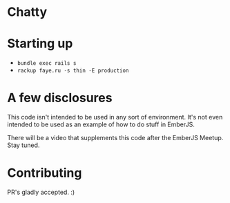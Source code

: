 Chatty
======

# Starting up
* ```bundle exec rails s```
* ```rackup faye.ru -s thin -E production```

# A few disclosures
This code isn't intended to be used in any sort of environment.  It's not even intended to be used as an example of how to do
stuff in EmberJS.

There will be a video that supplements this code after the EmberJS Meetup.  Stay tuned.

# Contributing
PR's gladly accepted. :)

